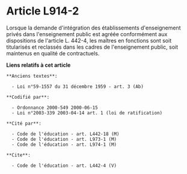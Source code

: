 # Article L914-2

Lorsque la demande d'intégration des établissements d'enseignement privés dans l'enseignement public est agréée conformément
aux dispositions de l'article L. 442-4, les maîtres en fonctions sont soit titularisés et reclassés dans les cadres de
l'enseignement public, soit maintenus en qualité de contractuels.

**Liens relatifs à cet article**

	**Anciens textes**:

	  - Loi n°59-1557 du 31 décembre 1959 - art. 3 (Ab)

	**Codifié par**:

	  - Ordonnance 2000-549 2000-06-15
	  - Loi n°2003-339 2003-04-14 art. 1 (loi de ratification)

	**Cité par**:

	  - Code de l'éducation - art. L442-18 (M)
	  - Code de l'éducation - art. L973-1 (M)
	  - Code de l'éducation - art. L974-1 (M)

	**Cite**:

	  - Code de l'éducation - art. L442-4 (V)
